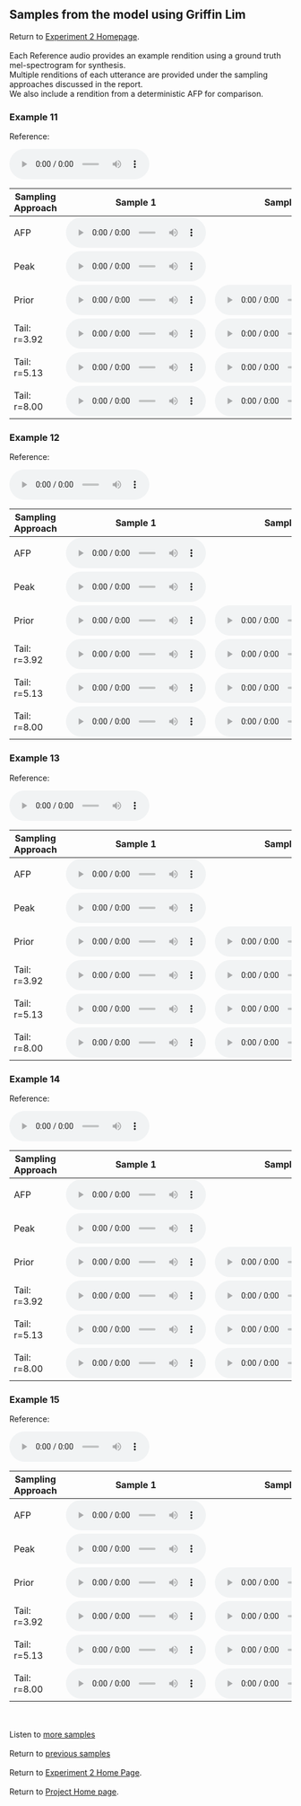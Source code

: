 <!-- exp 1a -->

## Samples from the model using Griffin Lim

Return to [Experiment 2 Homepage](https://ljlj9.github.io/mscproject/experiment_2_test.html).
<br><br>
Each Reference audio provides an example rendition using a ground truth mel-spectrogram for synthesis.
<br>
Multiple renditions of each utterance are provided under the sampling approaches discussed in the report.
<br> We also include a rendition from a deterministic AFP for comparison.
### Example 11

Reference:          
<p><audio src="Exp2Test/Example11/reference.wav" controls style="width: 250px;"></audio></p>

| Sampling Approach | Sample 1 | Sample 2 | Sample 3 | Sample 4 | Sample 5 |
| --- | --- | --- | --- | --- | --- |
| AFP | <audio src="afp_web_samples/Example11.wav" controls style="width: 250px;"></audio> | | | | |
| Peak  | <audio src="Exp2Test/Example11/peak/sample_1.wav" controls style="width: 250px;"></audio> | | | | |
| Prior | <audio src="Exp2Test/Example11/prior/sample_1.wav" controls style="width: 250px;"></audio> | <audio src="Exp2Test/Example11/prior/sample_2.wav" controls style="width: 250px;"></audio> | <audio src="Exp2Test/Example11/prior/sample_3.wav" controls style="width: 250px;"></audio> | <audio src="Exp2Test/Example11/prior/sample_4.wav" controls style="width: 250px;"></audio> | <audio src="Exp2Test/Example11/prior/sample_5.wav" controls style="width: 250px;"></audio> |
| Tail: r=3.92 | <audio src="Exp2Test/Example11/tail392/sample_1.wav" controls style="width: 250px;"></audio> | <audio src="Exp2Test/Example11/tail392/sample_2.wav" controls style="width: 250px;"></audio> | <audio src="Exp2Test/Example11/tail392/sample_3.wav" controls style="width: 250px;"></audio> | <audio src="Exp2Test/Example11/tail392/sample_4.wav" controls style="width: 250px;"></audio> | <audio src="Exp2Test/Example11/tail392/sample_5.wav" controls style="width: 250px;"></audio> |
| Tail: r=5.13 | <audio src="Exp2Test/Example11/tail513/sample_1.wav" controls style="width: 250px;"></audio> | <audio src="Exp2Test/Example11/tail513/sample_2.wav" controls style="width: 250px;"></audio> | <audio src="Exp2Test/Example11/tail513/sample_3.wav" controls style="width: 250px;"></audio> | <audio src="Exp2Test/Example11/tail513/sample_4.wav" controls style="width: 250px;"></audio> | <audio src="Exp2Test/Example11/tail513/sample_5.wav" controls style="width: 250px;"></audio> |
| Tail: r=8.00 | <audio src="Exp2Test/Example11/tail8/sample_1.wav" controls style="width: 250px;"></audio> | <audio src="Exp2Test/Example11/tail8/sample_2.wav" controls style="width: 250px;"></audio> | <audio src="Exp2Test/Example11/tail8/sample_3.wav" controls style="width: 250px;"></audio> | <audio src="Exp2Test/Example11/tail8/sample_4.wav" controls style="width: 250px;"></audio> | <audio src="Exp2Test/Example11/tail8/sample_5.wav" controls style="width: 250px;"></audio> |

### Example 12

Reference:          
<p><audio src="Exp2Test/Example12/reference.wav" controls style="width: 250px;"></audio></p>

| Sampling Approach | Sample 1 | Sample 2 | Sample 3 | Sample 4 | Sample 5 |
| --- | --- | --- | --- | --- | --- |
| AFP | <audio src="afp_web_samples/Example12.wav" controls style="width: 250px;"></audio> | | | | |
| Peak  | <audio src="Exp2Test/Example12/peak/sample_1.wav" controls style="width: 250px;"></audio> | | | | |
| Prior | <audio src="Exp2Test/Example12/prior/sample_1.wav" controls style="width: 250px;"></audio> | <audio src="Exp2Test/Example12/prior/sample_2.wav" controls style="width: 250px;"></audio> | <audio src="Exp2Test/Example12/prior/sample_3.wav" controls style="width: 250px;"></audio> | <audio src="Exp2Test/Example12/prior/sample_4.wav" controls style="width: 250px;"></audio> | <audio src="Exp2Test/Example12/prior/sample_5.wav" controls style="width: 250px;"></audio> |
| Tail: r=3.92 | <audio src="Exp2Test/Example12/tail392/sample_1.wav" controls style="width: 250px;"></audio> | <audio src="Exp2Test/Example12/tail392/sample_2.wav" controls style="width: 250px;"></audio> | <audio src="Exp2Test/Example12/tail392/sample_3.wav" controls style="width: 250px;"></audio> | <audio src="Exp2Test/Example12/tail392/sample_4.wav" controls style="width: 250px;"></audio> | <audio src="Exp2Test/Example12/tail392/sample_5.wav" controls style="width: 250px;"></audio> |
| Tail: r=5.13 | <audio src="Exp2Test/Example12/tail513/sample_1.wav" controls style="width: 250px;"></audio> | <audio src="Exp2Test/Example12/tail513/sample_2.wav" controls style="width: 250px;"></audio> | <audio src="Exp2Test/Example12/tail513/sample_3.wav" controls style="width: 250px;"></audio> | <audio src="Exp2Test/Example12/tail513/sample_4.wav" controls style="width: 250px;"></audio> | <audio src="Exp2Test/Example12/tail513/sample_5.wav" controls style="width: 250px;"></audio> |
| Tail: r=8.00 | <audio src="Exp2Test/Example12/tail8/sample_1.wav" controls style="width: 250px;"></audio> | <audio src="Exp2Test/Example12/tail8/sample_2.wav" controls style="width: 250px;"></audio> | <audio src="Exp2Test/Example12/tail8/sample_3.wav" controls style="width: 250px;"></audio> | <audio src="Exp2Test/Example12/tail8/sample_4.wav" controls style="width: 250px;"></audio> | <audio src="Exp2Test/Example12/tail8/sample_5.wav" controls style="width: 250px;"></audio> |

### Example 13

Reference:          
<p><audio src="Exp2Test/Example13/reference.wav" controls style="width: 250px;"></audio></p>

| Sampling Approach | Sample 1 | Sample 2 | Sample 3 | Sample 4 | Sample 5 |
| --- | --- | --- | --- | --- | --- |
| AFP | <audio src="afp_web_samples/Example13.wav" controls style="width: 250px;"></audio> | | | | |
| Peak  | <audio src="Exp2Test/Example13/peak/sample_1.wav" controls style="width: 250px;"></audio> | | | | |
| Prior | <audio src="Exp2Test/Example13/prior/sample_1.wav" controls style="width: 250px;"></audio> | <audio src="Exp2Test/Example13/prior/sample_2.wav" controls style="width: 250px;"></audio> | <audio src="Exp2Test/Example13/prior/sample_3.wav" controls style="width: 250px;"></audio> | <audio src="Exp2Test/Example13/prior/sample_4.wav" controls style="width: 250px;"></audio> | <audio src="Exp2Test/Example13/prior/sample_5.wav" controls style="width: 250px;"></audio> |
| Tail: r=3.92 | <audio src="Exp2Test/Example13/tail392/sample_1.wav" controls style="width: 250px;"></audio> | <audio src="Exp2Test/Example13/tail392/sample_2.wav" controls style="width: 250px;"></audio> | <audio src="Exp2Test/Example13/tail392/sample_3.wav" controls style="width: 250px;"></audio> | <audio src="Exp2Test/Example13/tail392/sample_4.wav" controls style="width: 250px;"></audio> | <audio src="Exp2Test/Example13/tail392/sample_5.wav" controls style="width: 250px;"></audio> |
| Tail: r=5.13 | <audio src="Exp2Test/Example13/tail513/sample_1.wav" controls style="width: 250px;"></audio> | <audio src="Exp2Test/Example13/tail513/sample_2.wav" controls style="width: 250px;"></audio> | <audio src="Exp2Test/Example13/tail513/sample_3.wav" controls style="width: 250px;"></audio> | <audio src="Exp2Test/Example13/tail513/sample_4.wav" controls style="width: 250px;"></audio> | <audio src="Exp2Test/Example13/tail513/sample_5.wav" controls style="width: 250px;"></audio> |
| Tail: r=8.00 | <audio src="Exp2Test/Example13/tail8/sample_1.wav" controls style="width: 250px;"></audio> | <audio src="Exp2Test/Example13/tail8/sample_2.wav" controls style="width: 250px;"></audio> | <audio src="Exp2Test/Example13/tail8/sample_3.wav" controls style="width: 250px;"></audio> | <audio src="Exp2Test/Example13/tail8/sample_4.wav" controls style="width: 250px;"></audio> | <audio src="Exp2Test/Example13/tail8/sample_5.wav" controls style="width: 250px;"></audio> |

### Example 14

Reference:          
<p><audio src="Exp2Test/Example14/reference.wav" controls style="width: 250px;"></audio></p>

| Sampling Approach | Sample 1 | Sample 2 | Sample 3 | Sample 4 | Sample 5 |
| --- | --- | --- | --- | --- | --- |
| AFP | <audio src="afp_web_samples/Example14.wav" controls style="width: 250px;"></audio> | | | | |
| Peak  | <audio src="Exp2Test/Example14/peak/sample_1.wav" controls style="width: 250px;"></audio> | | | | |
| Prior | <audio src="Exp2Test/Example14/prior/sample_1.wav" controls style="width: 250px;"></audio> | <audio src="Exp2Test/Example14/prior/sample_2.wav" controls style="width: 250px;"></audio> | <audio src="Exp2Test/Example14/prior/sample_3.wav" controls style="width: 250px;"></audio> | <audio src="Exp2Test/Example14/prior/sample_4.wav" controls style="width: 250px;"></audio> | <audio src="Exp2Test/Example14/prior/sample_5.wav" controls style="width: 250px;"></audio> |
| Tail: r=3.92 | <audio src="Exp2Test/Example14/tail392/sample_1.wav" controls style="width: 250px;"></audio> | <audio src="Exp2Test/Example14/tail392/sample_2.wav" controls style="width: 250px;"></audio> | <audio src="Exp2Test/Example14/tail392/sample_3.wav" controls style="width: 250px;"></audio> | <audio src="Exp2Test/Example14/tail392/sample_4.wav" controls style="width: 250px;"></audio> | <audio src="Exp2Test/Example14/tail392/sample_5.wav" controls style="width: 250px;"></audio> |
| Tail: r=5.13 | <audio src="Exp2Test/Example14/tail513/sample_1.wav" controls style="width: 250px;"></audio> | <audio src="Exp2Test/Example14/tail513/sample_2.wav" controls style="width: 250px;"></audio> | <audio src="Exp2Test/Example14/tail513/sample_3.wav" controls style="width: 250px;"></audio> | <audio src="Exp2Test/Example14/tail513/sample_4.wav" controls style="width: 250px;"></audio> | <audio src="Exp2Test/Example14/tail513/sample_5.wav" controls style="width: 250px;"></audio> |
| Tail: r=8.00 | <audio src="Exp2Test/Example14/tail8/sample_1.wav" controls style="width: 250px;"></audio> | <audio src="Exp2Test/Example14/tail8/sample_2.wav" controls style="width: 250px;"></audio> | <audio src="Exp2Test/Example14/tail8/sample_3.wav" controls style="width: 250px;"></audio> | <audio src="Exp2Test/Example14/tail8/sample_4.wav" controls style="width: 250px;"></audio> | <audio src="Exp2Test/Example14/tail8/sample_5.wav" controls style="width: 250px;"></audio> |

### Example 15

Reference:          
<p><audio src="Exp2Test/Example15/reference.wav" controls style="width: 250px;"></audio></p>

| Sampling Approach | Sample 1 | Sample 2 | Sample 3 | Sample 4 | Sample 5 |
| --- | --- | --- | --- | --- | --- |
| AFP | <audio src="afp_web_samples/Example15.wav" controls style="width: 250px;"></audio> | | | | |
| Peak  | <audio src="Exp2Test/Example15/peak/sample_1.wav" controls style="width: 250px;"></audio> | | | | |
| Prior | <audio src="Exp2Test/Example15/prior/sample_1.wav" controls style="width: 250px;"></audio> | <audio src="Exp2Test/Example15/prior/sample_2.wav" controls style="width: 250px;"></audio> | <audio src="Exp2Test/Example15/prior/sample_3.wav" controls style="width: 250px;"></audio> | <audio src="Exp2Test/Example15/prior/sample_4.wav" controls style="width: 250px;"></audio> | <audio src="Exp2Test/Example15/prior/sample_5.wav" controls style="width: 250px;"></audio> |
| Tail: r=3.92 | <audio src="Exp2Test/Example15/tail392/sample_1.wav" controls style="width: 250px;"></audio> | <audio src="Exp2Test/Example15/tail392/sample_2.wav" controls style="width: 250px;"></audio> | <audio src="Exp2Test/Example15/tail392/sample_3.wav" controls style="width: 250px;"></audio> | <audio src="Exp2Test/Example15/tail392/sample_4.wav" controls style="width: 250px;"></audio> | <audio src="Exp2Test/Example15/tail392/sample_5.wav" controls style="width: 250px;"></audio> |
| Tail: r=5.13 | <audio src="Exp2Test/Example15/tail513/sample_1.wav" controls style="width: 250px;"></audio> | <audio src="Exp2Test/Example15/tail513/sample_2.wav" controls style="width: 250px;"></audio> | <audio src="Exp2Test/Example15/tail513/sample_3.wav" controls style="width: 250px;"></audio> | <audio src="Exp2Test/Example15/tail513/sample_4.wav" controls style="width: 250px;"></audio> | <audio src="Exp2Test/Example15/tail513/sample_5.wav" controls style="width: 250px;"></audio> |
| Tail: r=8.00 | <audio src="Exp2Test/Example15/tail8/sample_1.wav" controls style="width: 250px;"></audio> | <audio src="Exp2Test/Example15/tail8/sample_2.wav" controls style="width: 250px;"></audio> | <audio src="Exp2Test/Example15/tail8/sample_3.wav" controls style="width: 250px;"></audio> | <audio src="Exp2Test/Example15/tail8/sample_4.wav" controls style="width: 250px;"></audio> | <audio src="Exp2Test/Example15/tail8/sample_5.wav" controls style="width: 250px;"></audio> |

<br><br>
Listen to [more samples](https://ljlj9.github.io/mscproject/experiment_2_iv.html)
<br><br>
Return to [previous samples](https://ljlj9.github.io/mscproject/experiment_2_ii.html)
<br><br>
Return to [Experiment 2 Home Page](https://ljlj9.github.io/mscproject/experiment_2_test.html).
<br><br>
Return to [Project Home page](https://ljlj9.github.io/mscproject/index.html).

